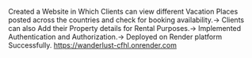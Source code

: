  Created a Website in Which Clients can
 view different Vacation Places posted across
 the countries and check for booking
 availability.-> Clients can also Add their Property details
 for Rental Purposes.-> Implemented Authentication and
 Authorization.-> Deployed on Render platform Successfully.
 https://wanderlust-cfhl.onrender.com
